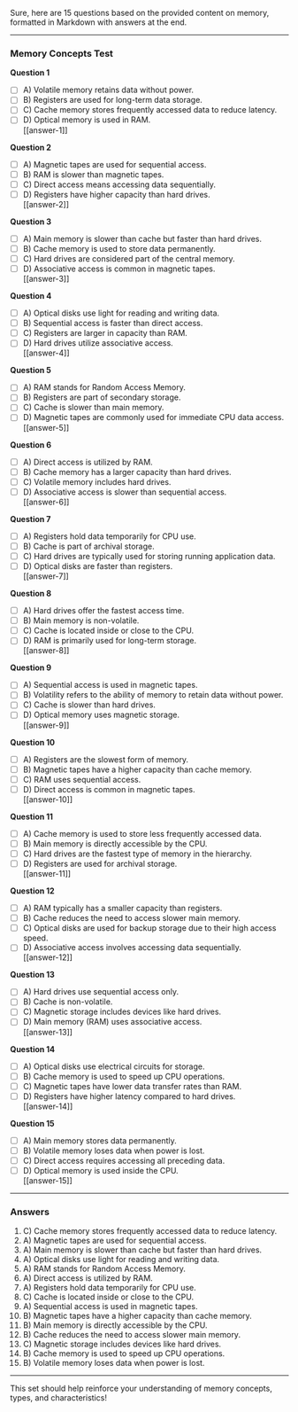 Sure, here are 15 questions based on the provided content on memory, formatted in Markdown with answers at the end.

---

### **Memory Concepts Test**

**Question 1**  
- [ ] A) Volatile memory retains data without power.  
- [ ] B) Registers are used for long-term data storage.  
- [ ] C) Cache memory stores frequently accessed data to reduce latency.  
- [ ] D) Optical memory is used in RAM.  
[[answer-1]]

**Question 2**  
- [ ] A) Magnetic tapes are used for sequential access.  
- [ ] B) RAM is slower than magnetic tapes.  
- [ ] C) Direct access means accessing data sequentially.  
- [ ] D) Registers have higher capacity than hard drives.  
[[answer-2]]

**Question 3**  
- [ ] A) Main memory is slower than cache but faster than hard drives.  
- [ ] B) Cache memory is used to store data permanently.  
- [ ] C) Hard drives are considered part of the central memory.  
- [ ] D) Associative access is common in magnetic tapes.  
[[answer-3]]

**Question 4**  
- [ ] A) Optical disks use light for reading and writing data.  
- [ ] B) Sequential access is faster than direct access.  
- [ ] C) Registers are larger in capacity than RAM.  
- [ ] D) Hard drives utilize associative access.  
[[answer-4]]

**Question 5**  
- [ ] A) RAM stands for Random Access Memory.  
- [ ] B) Registers are part of secondary storage.  
- [ ] C) Cache is slower than main memory.  
- [ ] D) Magnetic tapes are commonly used for immediate CPU data access.  
[[answer-5]]

**Question 6**  
- [ ] A) Direct access is utilized by RAM.  
- [ ] B) Cache memory has a larger capacity than hard drives.  
- [ ] C) Volatile memory includes hard drives.  
- [ ] D) Associative access is slower than sequential access.  
[[answer-6]]

**Question 7**  
- [ ] A) Registers hold data temporarily for CPU use.  
- [ ] B) Cache is part of archival storage.  
- [ ] C) Hard drives are typically used for storing running application data.  
- [ ] D) Optical disks are faster than registers.  
[[answer-7]]

**Question 8**  
- [ ] A) Hard drives offer the fastest access time.  
- [ ] B) Main memory is non-volatile.  
- [ ] C) Cache is located inside or close to the CPU.  
- [ ] D) RAM is primarily used for long-term storage.  
[[answer-8]]

**Question 9**  
- [ ] A) Sequential access is used in magnetic tapes.  
- [ ] B) Volatility refers to the ability of memory to retain data without power.  
- [ ] C) Cache is slower than hard drives.  
- [ ] D) Optical memory uses magnetic storage.  
[[answer-9]]

**Question 10**  
- [ ] A) Registers are the slowest form of memory.  
- [ ] B) Magnetic tapes have a higher capacity than cache memory.  
- [ ] C) RAM uses sequential access.  
- [ ] D) Direct access is common in magnetic tapes.  
[[answer-10]]

**Question 11**  
- [ ] A) Cache memory is used to store less frequently accessed data.  
- [ ] B) Main memory is directly accessible by the CPU.  
- [ ] C) Hard drives are the fastest type of memory in the hierarchy.  
- [ ] D) Registers are used for archival storage.  
[[answer-11]]

**Question 12**  
- [ ] A) RAM typically has a smaller capacity than registers.  
- [ ] B) Cache reduces the need to access slower main memory.  
- [ ] C) Optical disks are used for backup storage due to their high access speed.  
- [ ] D) Associative access involves accessing data sequentially.  
[[answer-12]]

**Question 13**  
- [ ] A) Hard drives use sequential access only.  
- [ ] B) Cache is non-volatile.  
- [ ] C) Magnetic storage includes devices like hard drives.  
- [ ] D) Main memory (RAM) uses associative access.  
[[answer-13]]

**Question 14**  
- [ ] A) Optical disks use electrical circuits for storage.  
- [ ] B) Cache memory is used to speed up CPU operations.  
- [ ] C) Magnetic tapes have lower data transfer rates than RAM.  
- [ ] D) Registers have higher latency compared to hard drives.  
[[answer-14]]

**Question 15**  
- [ ] A) Main memory stores data permanently.  
- [ ] B) Volatile memory loses data when power is lost.  
- [ ] C) Direct access requires accessing all preceding data.  
- [ ] D) Optical memory is used inside the CPU.  
[[answer-15]]

---

### **Answers**

1. C) Cache memory stores frequently accessed data to reduce latency.
2. A) Magnetic tapes are used for sequential access.
3. A) Main memory is slower than cache but faster than hard drives.
4. A) Optical disks use light for reading and writing data.
5. A) RAM stands for Random Access Memory.
6. A) Direct access is utilized by RAM.
7. A) Registers hold data temporarily for CPU use.
8. C) Cache is located inside or close to the CPU.
9. A) Sequential access is used in magnetic tapes.
10. B) Magnetic tapes have a higher capacity than cache memory.
11. B) Main memory is directly accessible by the CPU.
12. B) Cache reduces the need to access slower main memory.
13. C) Magnetic storage includes devices like hard drives.
14. B) Cache memory is used to speed up CPU operations.
15. B) Volatile memory loses data when power is lost. 

---

This set should help reinforce your understanding of memory concepts, types, and characteristics!